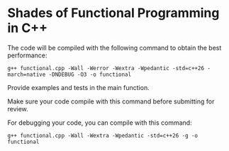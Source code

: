 # Shades of Functional Programming in C++

The code will be compiled with the following command to obtain the best performance:

```
g++ functional.cpp -Wall -Werror -Wextra -Wpedantic -std=c++26 -march=native -DNDEBUG -O3 -o functional
```
Provide examples and tests in the main function.

Make sure your code compile with this command before submitting for review.

For debugging your code, you can compile with this command:
```
g++ functional.cpp -Wall -Wextra -Wpedantic -std=c++26 -g -o functional
```
